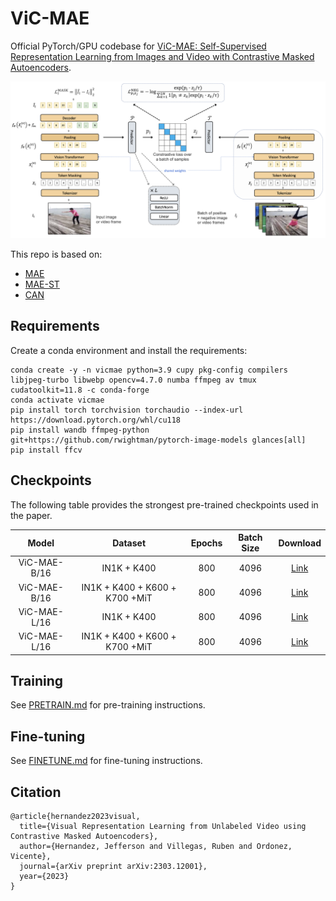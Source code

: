 # ViC-MAE
Official PyTorch/GPU codebase for [ViC-MAE: Self-Supervised Representation Learning from Images and Video with Contrastive Masked Autoencoders](https://arxiv.org/abs/2303.12001v2).

![ViC-MAE](images/vicmae-model.png)

This repo is based on:
- [MAE](https://github.com/facebookresearch/mae)
- [MAE-ST](https://github.com/facebookresearch/mae_st)
- [CAN](https://github.com/bwconrad/can)

## Requirements
Create a conda environment and install the requirements:
```
conda create -y -n vicmae python=3.9 cupy pkg-config compilers libjpeg-turbo libwebp opencv=4.7.0 numba ffmpeg av tmux cudatoolkit=11.8 -c conda-forge
conda activate vicmae
pip install torch torchvision torchaudio --index-url https://download.pytorch.org/whl/cu118
pip install wandb ffmpeg-python git+https://github.com/rwightman/pytorch-image-models glances[all]
pip install ffcv
```

## Checkpoints

The following table provides the strongest pre-trained checkpoints used in the paper. 

| Model | Dataset | Epochs | Batch Size | Download |
| :---: | :---: | :---: | :---: | :---: |
| ViC-MAE-B/16 | IN1K + K400 | 800 |  4096 | [Link](https://drive.google.com/file/d/1p879SxrProg_ttPKvVXqJNpUvuCLkjAf/view?usp=sharing) |
| ViC-MAE-B/16 | IN1K + K400 + K600 + K700 +MiT | 800 |  4096 | [Link](https://drive.google.com/file/d/1cwa3dX68JKha8JIor7nX0tN-_g0bklq-/view?usp=sharing) |
| ViC-MAE-L/16 | IN1K + K400 | 800 |  4096 | [Link](https://drive.google.com/file/d/17KdKAb2CVOlAHvy_M1pskWrrI3K3tgjE/view?usp=sharing) |
| ViC-MAE-L/16 | IN1K + K400 + K600 + K700 +MiT | 800 |  4096 | [Link](https://drive.google.com/file/d/1EqR1d1bOR0gFImUR_QEs7jFXokVmzO-y/view?usp=sharing) |


## Training
See [PRETRAIN.md](PRETRAIN.md) for pre-training instructions.
## Fine-tuning
See [FINETUNE.md](FINETUNE.md) for fine-tuning instructions.
## Citation
```
@article{hernandez2023visual,
  title={Visual Representation Learning from Unlabeled Video using Contrastive Masked Autoencoders},
  author={Hernandez, Jefferson and Villegas, Ruben and Ordonez, Vicente},
  journal={arXiv preprint arXiv:2303.12001},
  year={2023}
}
```